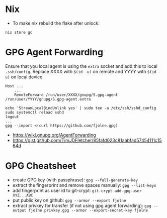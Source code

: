 # Nix

- To make nix rebuild the flake after unlock:

```shell
nix store gc
```

# GPG Agent Forwarding

Ensure that you local agent is using the `extra` socket and add this to local `.ssh/config`. Replace XXXX with `$(id -u)` on remote and YYYY with `$(id -u)` on local device:

```
Host ...
    ...
    RemoteForward /run/user/XXXX/gnupg/S.gpg-agent /run/user/YYYY/gnupg/S.gpg-agent.extra
```

```shell
echo 'StreamLocalBindUnlink yes' | sudo tee -a /etc/ssh/sshd_config
sudo systemctl reload sshd
logout
...
gpg --import <(curl https://github.com/fjolne.gpg)
```

- https://wiki.gnupg.org/AgentForwarding
- https://gist.github.com/TimJDFletcher/85fafd023c81aabfad57454111c1564d

# GPG Cheatsheet

- create GPG key (with passphrase):
  `gpg --full-generate-key`
- extract the fingerprint and remove spaces manually:
  `gpg --list-keys`
- add fingerprint as user id to git-crypt:
  `git-crypt add-gpg-user XYZ...ABC`
- put public key on github:
  `gpg --armor --export fjolne`
- extract privkey for transfer (if not using gpg agent forwarding):
  `gpg --output fjolne.privkey.gpg --armor --export-secret-key fjolne`
